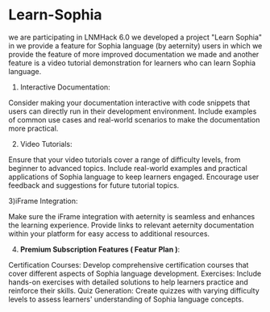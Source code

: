 ﻿# Learn-Sophia

we are participating in LNMHack 6.0 we developed a project  "Learn Sophia"   in we provide a feature for Sophia language (by aeternity) users in which we provide the feature of more improved documentation  we made and another feature is a video tutorial demonstration for learners who can learn Sophia language.

 1) Interactive Documentation:

Consider making your documentation interactive with code snippets that users can directly run in their development environment.
Include examples of common use cases and real-world scenarios to make the documentation more practical.

2) Video Tutorials:

Ensure that your video tutorials cover a range of difficulty levels, from beginner to advanced topics.
Include real-world examples and practical applications of Sophia language to keep learners engaged.
Encourage user feedback and suggestions for future tutorial topics.

3)iFrame Integration:

Make sure the iFrame integration with aeternity is seamless and enhances the learning experience.
Provide links to relevant aeternity documentation within your platform for easy access to additional resources.

4) **Premium Subscription Features ( Featur Plan )**:

Certification Courses: Develop comprehensive certification courses that cover different aspects of Sophia language development.
Exercises: Include hands-on exercises with detailed solutions to help learners practice and reinforce their skills.
Quiz Generation: Create quizzes with varying difficulty levels to assess learners' understanding of Sophia language concepts.
